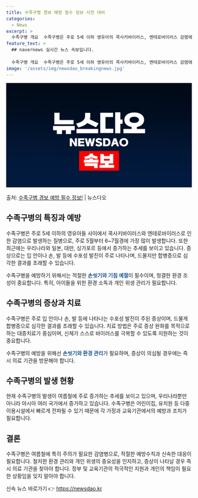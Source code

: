 ```yaml
---
title: 수족구병 경보 예방 필수 정보 사전 대비
categories:
  - News
excerpt: >
  수족구병 개요  수족구병은 주로 5세 이하 영유아의 콕사키바이러스, 엔테로바이러스 감염에 의해 발생하는 감염…
feature_text: >
  ## navernews 실시간 뉴스 속보입니다.

  수족구병 개요  수족구병은 주로 5세 이하 영유아의 콕사키바이러스, 엔테로바이러스 감염에 의해 발생하는 감염…
image: '/assets/img/newsdao_breakingnews.jpg'
---
```


![뉴스다오 속보](/assets/img/newsdao_breakingnews.jpg)

<p>출처: <a href="https://newsdao.kr/4533" rel="dofollow">수족구병 경보 예방 필수 정보!</a> | 뉴스다오</p>

<h2 data-ke-size="size26">수족구병의 특징과 예방</h2>
수족구병은 주로 5세 이하의 영유아들 사이에서 콕사키바이러스와 엔테로바이러스로 인한 감염으로 발생하는 질병으로, 주로 5월부터 6~7월경에 가장 많이 발생합니다. 또한 최근에는 우리나라와 일본, 대만, 싱가포르 등에서 증가하는 추세를 보이고 있습니다. 증상으로는 입 안이나 손, 발 등에 수포성 발진이 주로 나타나며, 드물지만 합병증으로 심각한 결과를 초래할 수 있습니다. 

수족구병을 예방하기 위해서는 적절한 <b><span style="color: #1a5490;">손씻기와 기침 예절</span></b>이 필수이며, 청결한 환경 조성이 중요합니다. 특히, 아이들을 위한 환경 소독과 개인 위생 관리가 필요합니다.

<h2 data-ke-size="size26">수족구병의 증상과 치료</h2>
수족구병은 주로 입 안이나 손, 발 등에 나타나는 수포성 발진이 주된 증상이며, 드물게 합병증으로 심각한 결과를 초래할 수 있습니다. 치료 방법은 주로 증상 완화를 목적으로 하는 대증치료가 중심이며, 신체가 스스로 바이러스를 극복할 수 있도록 지원하는 것이 중요합니다.

수족구병의 예방을 위해선 <b><span style="color: #1a5490;">손씻기와 환경 관리</span></b>가 필요하며, 증상이 의심될 경우에는 즉시 의료 기관을 방문해야 합니다.

<h2 data-ke-size="size26">수족구병의 발생 현황</h2>
현재 수족구병의 발생이 여름철에 주로 증가하는 추세를 보이고 있으며, 우리나라뿐만 아니라 아시아 여러 국가에서 증가하고 있습니다. 수족구병은 어린이집, 유치원 등 다중이용시설에서 빠르게 전파될 수 있기 때문에 각 가정과 교육기관에서의 예방과 조치가 필요합니다.

<h2 data-ke-size="size26">결론</h2>
수족구병은 여름철에 특히 주의가 필요한 감염병으로, 적절한 예방수칙과 신속한 대응이 필요합니다. 철저한 환경 관리와 개인 위생의 중요성을 인지하고, 증상이 나타날 경우 즉시 의료 기관을 찾아야 합니다. 정부 및 교육기관의 적극적인 지원과 개인의 책임이 필요한 상황임을 잊지 말아야 합니다. 

신속 뉴스 바로가기 👉 <a href="https://newsdao.kr" rel="dofollow">https://newsdao.kr</a>


